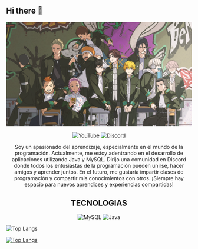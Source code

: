 ## Hi there 👋



<div id="header" align="center">
  <img src="thumb-1920-1357984.png" alt="Banner Academia Futuri" width=1000"/>


[![YouTube](https://img.shields.io/badge/YouTube-%23FF0000.svg?style=for-the-badge&logo=YouTube&logoColor=white)]((https://www.youtube.com/@dawada3194))
[![Discord](https://img.shields.io/badge/Discord-%235865F2.svg?style=for-the-badge&logo=discord&logoColor=white)](https://discord.gg/YY7KEEWHGU)

Soy un apasionado del aprendizaje, especialmente en el mundo de la programación. Actualmente, me estoy adentrando en el desarrollo de aplicaciones utilizando Java y MySQL. Dirijo una comunidad en Discord donde todos los entusiastas de la programación pueden unirse, hacer amigos y aprender juntos. En el futuro, me gustaría impartir clases de programación y compartir mis conocimientos con otros. ¡Siempre hay espacio para nuevos aprendices y experiencias compartidas!

## TECNOLOGIAS

![MySQL](https://img.shields.io/badge/mysql-4479A1.svg?style=for-the-badge&logo=mysql&logoColor=white)
![Java](https://img.shields.io/badge/java-%23ED8B00.svg?style=for-the-badge&logo=openjdk&logoColor=white)



</div>

![Top Langs](https://github-readme-stats.vercel.app/api/top-langs/?username=Guilla&layout=compact)

[![Top Langs](https://github-readme-stats.vercel.app/api/top-langs/?username=Guilla&layout=donut)](https://github.com/anuraghazra/github-readme-stats)


<!-- BEGIN YOUTUBE-CARDS -->
<!-- END YOUTUBE-CARDS -->




<!--
**Guiilla/Guiilla** is a ✨ _special_ ✨ repository because its `README.md` (this file) appears on your GitHub profile.

Here are some ideas to get you started:

- 🔭 I’m currently working on ...
- 🌱 I’m currently learning ...
- 👯 I’m looking to collaborate on ...
- 🤔 I’m looking for help with ...
- 💬 Ask me about ...
- 📫 How to reach me: ...
- 😄 Pronouns: ...
- ⚡ Fun fact: ...
-->
